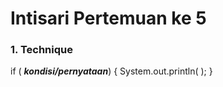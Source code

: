 # Intisari Pertemuan ke 5
### 1. Technique 
if ( ***kondisi/pernyataan***) {
    System.out.println( );
    }